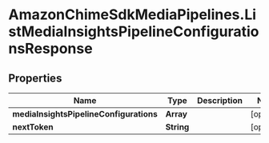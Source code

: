 # AmazonChimeSdkMediaPipelines.ListMediaInsightsPipelineConfigurationsResponse

## Properties

Name | Type | Description | Notes
------------ | ------------- | ------------- | -------------
**mediaInsightsPipelineConfigurations** | **Array** |  | [optional] 
**nextToken** | **String** |  | [optional] 


